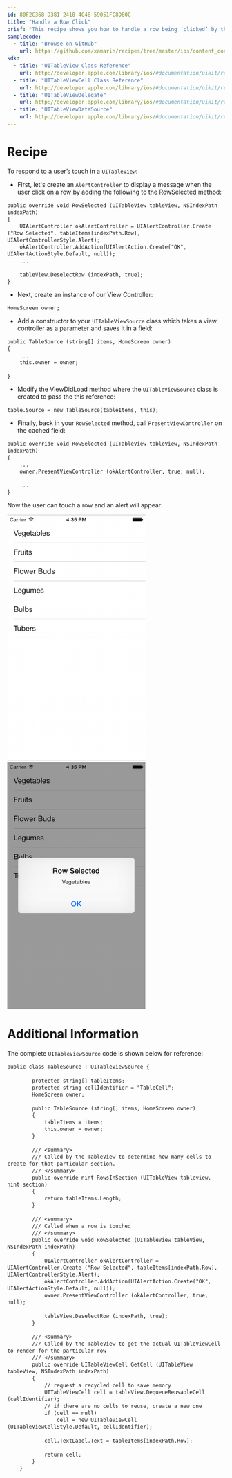 ```yaml
---
id: 80F2C368-D381-2410-4C48-59051FC8D80C
title: "Handle a Row Click"
brief: "This recipe shows you how to handle a row being ‘clicked’ by the user."
samplecode:
  - title: "Browse on GitHub" 
    url: https://github.com/xamarin/recipes/tree/master/ios/content_controls/tables/handle_a_row_click
sdk:
  - title: "UITableView Class Reference" 
    url: http://developer.apple.com/library/ios/#documentation/uikit/reference/UITableView_Class/Reference/Reference.html
  - title: "UITableViewCell Class Reference" 
    url: http://developer.apple.com/library/ios/#documentation/uikit/reference/UITableViewCell_Class/Reference/Reference.html
  - title: "UITableViewDelegate" 
    url: http://developer.apple.com/library/ios/#documentation/uikit/reference/UITableViewDelegate_Protocol/Reference/Reference.html
  - title: "UITableViewDataSource" 
    url: http://developer.apple.com/library/ios/#documentation/uikit/reference/UITableViewDataSource_Protocol/Reference/Reference.html
---
```


<a name="Recipe" class="injected"></a>


# Recipe

To respond to a user’s touch in a `UITableView`:

* First, let's create an `AlertController` to display a message when the user click on a row by adding the following to the RowSelected method:

```
public override void RowSelected (UITableView tableView, NSIndexPath indexPath)
{
    UIAlertController okAlertController = UIAlertController.Create ("Row Selected", tableItems[indexPath.Row], UIAlertControllerStyle.Alert);
    okAlertController.AddAction(UIAlertAction.Create("OK", UIAlertActionStyle.Default, null));
    ...

    tableView.DeselectRow (indexPath, true);
}
```

* Next, create an instance of our View Controller:

```
HomeScreen owner;
```

* Add a constructor to your `UITableViewSource` class which takes a view controller as a parameter and saves it in a field:

```
public TableSource (string[] items, HomeScreen owner)
{
    ...
    this.owner = owner;

}
```

* Modify the ViewDidLoad method where the `UITableViewSource` class is created to pass the this reference:

```
table.Source = new TableSource(tableItems, this);
```

* Finally, back in your `RowSelected` method, call `PresentViewController` on the cached field:

```
public override void RowSelected (UITableView tableView, NSIndexPath indexPath)
{
    ...
    owner.PresentViewController (okAlertController, true, null);

    ...
}
```

Now the user can touch a row and an alert will appear:

 [ ![](Images/Handle_a_Row_Click1.png)](Images/Handle_a_Row_Click1.png) [ ![](Images/Handle_a_Row_Click2.png)](Images/Handle_a_Row_Click2.png)

 <a name="Additional_Information" class="injected"></a>


# Additional Information

The complete `UITableViewSource` code is shown below for reference:

```
public class TableSource : UITableViewSource {
		
		protected string[] tableItems;
		protected string cellIdentifier = "TableCell";
		HomeScreen owner;
	
		public TableSource (string[] items, HomeScreen owner)
		{
			tableItems = items;
			this.owner = owner;
		}
	
		/// <summary>
		/// Called by the TableView to determine how many cells to create for that particular section.
		/// </summary>
		public override nint RowsInSection (UITableView tableview, nint section)
		{
			return tableItems.Length;
		}
		
		/// <summary>
		/// Called when a row is touched
		/// </summary>
		public override void RowSelected (UITableView tableView, NSIndexPath indexPath)
		{
			UIAlertController okAlertController = UIAlertController.Create ("Row Selected", tableItems[indexPath.Row], UIAlertControllerStyle.Alert);
			okAlertController.AddAction(UIAlertAction.Create("OK", UIAlertActionStyle.Default, null));
			owner.PresentViewController (okAlertController, true, null);
		
			tableView.DeselectRow (indexPath, true);
		}
		
		/// <summary>
		/// Called by the TableView to get the actual UITableViewCell to render for the particular row
		/// </summary>
		public override UITableViewCell GetCell (UITableView tableView, NSIndexPath indexPath)
		{
			// request a recycled cell to save memory
			UITableViewCell cell = tableView.DequeueReusableCell (cellIdentifier);
			// if there are no cells to reuse, create a new one
			if (cell == null)
				cell = new UITableViewCell (UITableViewCellStyle.Default, cellIdentifier);

			cell.TextLabel.Text = tableItems[indexPath.Row];
			
			return cell;
		}
	}
```

